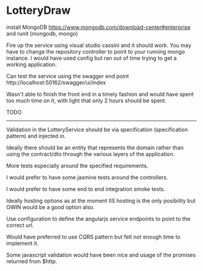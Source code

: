 # LotteryDraw

install MongoDB https://www.mongodb.com/download-center#enterprise and runit (mongodb, mongo)

Fire up the service using visual studio cassini and it should work. You may have to change the repository controller to point to your running mongo instance. I would have used config but ran out of time trying to get a working application. 

Can test the service using the swagger end point
http://localhost:50162/swagger/ui/index

Wasn't able to finish the front end in a timely fashion and would have spent too much time on it, with light that only 2 hours should be spent.

TODO
****

Validation in the LotteryService should be via specification (specification pattern) and injected in.

Ideally there should be an entity that represents the domain rather than using the contract/dto through the various layers of the application.

More tests especially around the specified requirements.

I would prefer to have some jasmine tests around the controllers.

I would prefer to have some end to end integration smoke tests. 

Ideally hosting options as at the moment IIS hosting is the only posibility but OWIN would be a good option also.

Use configuration to define the angularjs service endpoints to point to the correct url.

Would have preferred to use CQRS pattern but felt not enough time to implement it.

Some javascript validation would have been nice and usage of the promises returned from $http.





